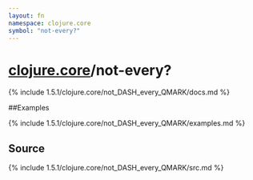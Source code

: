 ```yaml
---
layout: fn
namespace: clojure.core
symbol: "not-every?"
---
```


# [clojure.core](../)/not-every?

{% include 1.5.1/clojure.core/not_DASH_every_QMARK/docs.md %}

##Examples

{% include 1.5.1/clojure.core/not_DASH_every_QMARK/examples.md %}
## Source
{% include 1.5.1/clojure.core/not_DASH_every_QMARK/src.md %}

